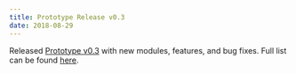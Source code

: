 ```yaml
---
title: Prototype Release v0.3
date: 2018-08-29
---
```

Released [Prototype v0.3](https://github.com/tomeshnet/prototype-cjdns-pi/releases/tag/v0.3) with new modules, features, and bug fixes. Full list can be found [here](https://github.com/tomeshnet/prototype-cjdns-pi/releases/tag/v0.3). 
